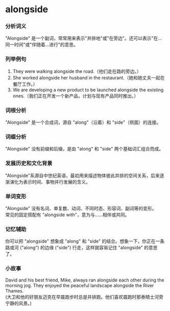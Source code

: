 # alongside

### 分析词义

  

"Alongside" 是一个副词，常常用来表示"并排地"或"在旁边"。还可以表示"在...同一时间"或"伴随着...进行"的意思。

  

### 列举例句

  

1.  They were walking alongside the road.（他们走在路的旁边。）
2.  She worked alongside her husband in the restaurant.（她和她丈夫一起在餐厅工作。）
3.  We are developing a new product to be launched alongside the existing ones.（我们正在开发一个新产品，计划与现有产品同时推出。）

  

### 词根分析

  

"Alongside" 是一个合成词，源自 "along"（沿着）和 "side"（侧面）的连接。

  

### 词缀分析

  

"Alongside" 没有前缀和后缀，是由 "along" 和 "side" 两个基础词汇组合而成。

  

### 发展历史和文化背景

  

"Alongside"系源自中世纪英语，最初用来描述物体彼此并排的空间关系，后来逐渐演化为表示时间、事物并行发展的含义。

  

### 单词变形

  

"Alongside" 没有名词、单复数、动词、不同时态、形容词、副词等的变形。  
常见的固定搭配有 "alongside with"，意为与......相伴或共同。

  

### 记忆辅助

  

你可以把 "alongside" 想象成 "along" 和 "side" 的结合。想象一下，你正在一条路或河 ("along") 的边缘 ("side") 行走，这样就容易记住 "alongside" 的意思了。

  

### 小故事

  

David and his best friend, Mike, always ran alongside each other during the morning jog. They enjoyed the peaceful landscape alongside the River Thames.  
(大卫和他的好朋友迈克在早晨跑步时总是并排跑。他们喜欢晨跑时那泰晤士河旁宁静的风景。)
